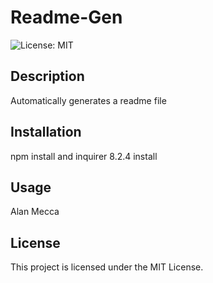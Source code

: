 
# Readme-Gen

![License: MIT](https://img.shields.io/badge/License-MIT-yellow.svg)

## Description
Automatically generates a readme file

## Installation
npm install and inquirer 8.2.4 install

## Usage
Alan Mecca

## License
This project is licensed under the MIT License.
